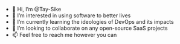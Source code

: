 - 👋 Hi, I’m @Tay-Sike
- 👀 I’m interested in using software to better lives
- 🌱 I’m currently learning the ideologies of DevOps and its impacts
- 💞️ I’m looking to collaborate on any open-source SaaS projects
- 📫 Feel free to reach me however you can

<!---
Tay-Sike/Tay-Sike is a ✨ special ✨ repository because its `README.md` (this file) appears on your GitHub profile.
You can click the Preview link to take a look at your changes.
--->
